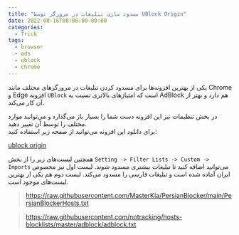 ```yaml
---
title: "مسدود سازی تبلیغات در مرورگر توسط UBlock Origin"
date: 2022-08-16T00:00:00-00:00
categories:
  - Trick
tags:
  - browser
  - ads
  - ublock
  - chrome
---
```


یکی از بهترین افزونه‌ها برای مسدود کردن تبلیغات در مرورگرهای مختلف مانند Chrome و Edge افزونه `UBlock` است که امتیازهای بالاتری نسبت به AdBlock هم دارد و بهتر از آن کار می‌کند.  

در بخش تنظیمات نیز این افزونه دست شما را بسیار باز می‌گذارد و می‌توانید موارد مختلف را توسط آن تغییر دهید.  
برای دانلود این افزونه می‌توانید از صفحه زیر استفاده کنید:  

[ublock origin](https://github.com/gorhill/uBlock)  

همچنین لیست‌های زیر را از بخش `Setting -> Filter Lists -> Custom -> Imports` می‌توانید اضافه کنید تا تبلیغات بیشتری مسدود شوند. لیست اول نیز مخصوص ایران آماده شده است و تبلیغات فارسی را مسدود می‌کند. لیست دوم هم یکی از بهترین لیست‌های موجود است.  

> https://raw.githubusercontent.com/MasterKia/PersianBlocker/main/PersianBlockerHosts.txt

> https://raw.githubusercontent.com/notracking/hosts-blocklists/master/adblock/adblock.txt